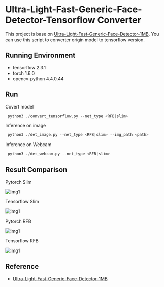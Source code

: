 # Ultra-Light-Fast-Generic-Face-Detector-Tensorflow Converter

 This project is base on [Ultra-Light-Fast-Generic-Face-Detector-1MB](https://github.com/Linzaer/Ultra-Light-Fast-Generic-Face-Detector-1MB). You can use this script to converter origin model to tensorflow version.
 
 
## Running Environment
- tensorflow 2.3.1
- torch 1.6.0
- opencv-python 4.4.0.44

## Run
Covert model
```Python
 python3 ./convert_tensorflow.py --net_type <RFB|slim>
```

Inference on image
```Python
 python3 ./det_image.py --net_type <RFB|slim> --img_path <path>
```

Inference on Webcam
```Python
 python3 ./det_webcam.py --net_type <RFB|slim>
```
 
##  Result Comparison
 Pytorch Slim
 
![img1](https://github.com/jason9075/Ultra-Light-Fast-Generic-Face-Detector_Tensorflow-Model-Converter/blob/master/imgs/test_output_origin_slim.jpg)

 Tensorflow Slim

![img1](https://github.com/jason9075/Ultra-Light-Fast-Generic-Face-Detector_Tensorflow-Model-Converter/blob/master/imgs/test_output_slim.jpg)

 Pytorch RFB

![img1](https://github.com/jason9075/Ultra-Light-Fast-Generic-Face-Detector_Tensorflow-Model-Converter/blob/master/imgs/test_output_origin_RFB.jpg)

 Tensorflow RFB

![img1](https://github.com/jason9075/Ultra-Light-Fast-Generic-Face-Detector_Tensorflow-Model-Converter/blob/master/imgs/test_output_RFB.jpg)
 
##  Reference
- [Ultra-Light-Fast-Generic-Face-Detector-1MB](https://github.com/Linzaer/Ultra-Light-Fast-Generic-Face-Detector-1MB)

